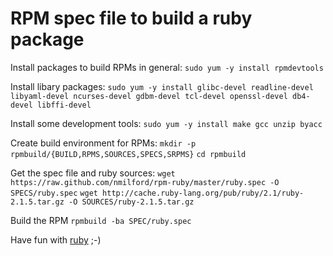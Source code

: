 RPM spec file to build a ruby package
=====================================

Install packages to build RPMs in general:
`sudo yum -y install rpmdevtools `

Install libary packages:
`sudo yum -y install glibc-devel readline-devel libyaml-devel ncurses-devel gdbm-devel tcl-devel openssl-devel db4-devel libffi-devel`

Install some development tools:
`sudo yum -y install make gcc unzip byacc`

Create build environment for RPMs:
`mkdir -p rpmbuild/{BUILD,RPMS,SOURCES,SPECS,SRPMS}`
`cd rpmbuild`

Get the spec file and ruby sources:
`wget https://raw.github.com/nmilford/rpm-ruby/master/ruby.spec -O SPECS/ruby.spec`
`wget http://cache.ruby-lang.org/pub/ruby/2.1/ruby-2.1.5.tar.gz -O SOURCES/ruby-2.1.5.tar.gz`

Build the RPM
`rpmbuild -ba SPEC/ruby.spec`

Have fun with [ruby](http://ruby-lang.org/) ;-)
